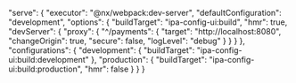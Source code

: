 "serve": {
  "executor": "@nx/webpack:dev-server",
  "defaultConfiguration": "development",
  "options": {
    "buildTarget": "ipa-config-ui:build",
    "hmr": true,
    "devServer": {
      "proxy": {
        "^/payments": {
          "target": "http://localhost:8080",
          "changeOrigin": true,
          "secure": false,
          "logLevel": "debug"
        }
      }
    }
  },
  "configurations": {
    "development": {
      "buildTarget": "ipa-config-ui:build:development"
    },
    "production": {
      "buildTarget": "ipa-config-ui:build:production",
      "hmr": false
    }
  }
}
